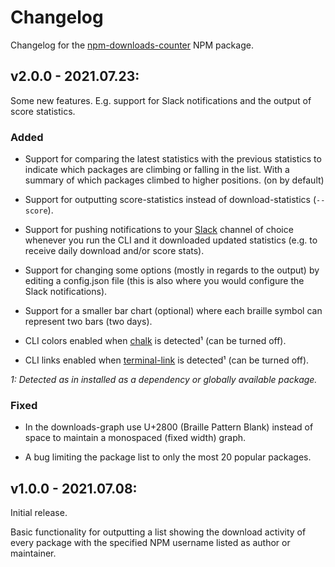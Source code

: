 # Changelog

Changelog for the [npm-downloads-counter](https://www.npmjs.com/package/npm-downloads-counter) NPM package.

## v2.0.0 - 2021.07.23:

Some new features. E.g. support for Slack notifications and the output of score statistics.

### Added

* Support for comparing the latest statistics with the previous statistics to indicate which packages are climbing or falling in the list. With a summary of which packages climbed to higher positions. (on by default)

* Support for outputting score-statistics instead of download-statistics (`--score`).

* Support for pushing notifications to your [Slack](https://slack.com/) channel of choice whenever you run the CLI and it downloaded updated statistics (e.g. to receive daily download and/or score stats).

* Support for changing some options (mostly in regards to the output) by editing a config.json file (this is also where you would configure the Slack notifications).

* Support for a smaller bar chart (optional) where each braille symbol can represent two bars (two days).

* CLI colors enabled when [chalk](https://www.npmjs.com/package/chalk) is detected¹ (can be turned off).

* CLI links enabled when [terminal-link](https://www.npmjs.com/package/terminal-link) is detected¹ (can be turned off).

*1: Detected as in installed as a dependency or globally available package.*

### Fixed

* In the downloads-graph use U+2800 (Braille Pattern Blank) instead of space to maintain a monospaced (fixed width) graph.

* A bug limiting the package list to only the most 20 popular packages.


## v1.0.0 - 2021.07.08:

Initial release.

Basic functionality for outputting a list showing the download activity of every package with the specified NPM username listed as author or maintainer.

